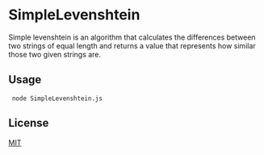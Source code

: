
# SimpleLevenshtein

Simple levenshtein is an algorithm that calculates the differences between two strings of equal length and returns a value that represents how similar those two given strings are.

## Usage

``` node SimpleLevenshtein.js```

## License
[MIT](https://choosealicense.com/licenses/mit/)
